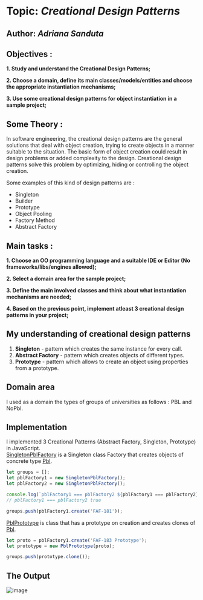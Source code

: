 # Topic: *Creational Design Patterns*

## Author: *Adriana Sanduta*

## Objectives :

__1. Study and understand the Creational Design Patterns;__

__2. Choose a domain, define its main classes/models/entities and choose the appropriate instantiation mechanisms;__

__3. Use some creational design patterns for object instantiation in a sample project;__

## Some Theory :

In software engineering, the creational design patterns are the general solutions that deal with object creation, trying to create objects in a manner suitable to the situation. The basic form of object creation could result in design problems or added complexity to the design. Creational design patterns solve this problem by optimizing, hiding or controlling the object creation.

Some examples of this kind of design patterns are :

   * Singleton
   * Builder
   * Prototype
   * Object Pooling
   * Factory Method
   * Abstract Factory
   
## Main tasks :

__1. Choose an OO programming language and a suitable IDE or Editor (No frameworks/libs/engines allowed);__

__2. Select a domain area for the sample project;__

__3. Define the main involved classes and think about what instantiation mechanisms are needed;__

__4. Based on the previous point, implement atleast 3 creational design patterns in your project;__

## My understanding of creational design patterns

1. __Singleton__ - pattern which creates the same instance for every call.
2. __Abstract Factory__ - pattern which creates objects of different types.
3. __Prototype__ - pattern which allows to create an object using properties from a prototype.

## Domain area

I used as a domain the types of groups of universities as follows :  PBL and NoPbl.

## Implementation 

I implemented 3 Creational Patterns (Abstract Factory, Singleton, Prototype) in JavaScript.  
[SingletonPblFactory](https://github.com/Adrianasanduta/TMPS/blob/master/src/CreationalPatterns/SingletonPblFactory.js) is a Singleton class Factory that creates objects of concrete type [Pbl](https://github.com/Adrianasanduta/TMPS/blob/master/src/CreationalPatterns/Pbl.js).  

```javascript
let groups = [];
let pblFactory1 = new SingletonPblFactory();
let pblFactory2 = new SingletonPblFactory();

console.log(`pblFactory1 === pblFactory2 ${pblFactory1 === pblFactory2}`); 
// pblFactory1 === pblFactory2 true

groups.push(pblFactory1.create('FAF-181'));
```

[PblPrototype](https://github.com/Adrianasanduta/TMPS/blob/master/src/CreationalPatterns/PblPrototype.js) is class that has a prototype on creation and creates clones of [Pbl](https://github.com/Adrianasanduta/TMPS/blob/master/src/CreationalPatterns/Pbl.js).

```javascript
let proto = pblFactory1.create('FAF-183 Prototype');
let prototype = new PblPrototype(proto);

groups.push(prototype.clone());
```

## The Output

![image](https://user-images.githubusercontent.com/56167303/95679501-edc84300-0bdb-11eb-8969-0ce3b5ebdc9a.png)
